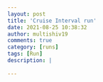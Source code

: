 ```yaml
---
layout: post
title: 'Cruise Interval run'
date: 2021-08-25 10:38:32
author: multishiv19
comments: true
category: [runs]
tags: [Run]
description: |
    
---
```





<div width='100%' class='strava-embed-placeholder' data-embed-type='activity' data-embed-id='5864599664'></div>
<script src='https://strava-embeds.com/embed.js'></script>
